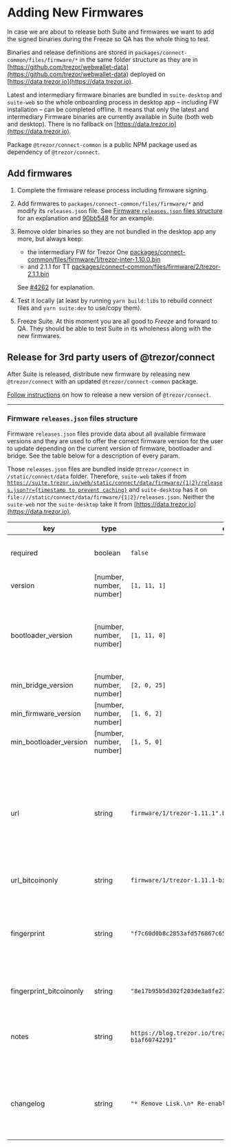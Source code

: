 # Adding New Firmwares

In case we are about to release both Suite and firmwares we want to add the signed binaries during the Freeze so QA has the whole thing to test.

Binaries and release definitions are stored in `packages/connect-common/files/firmware/*` in the same folder structure as they are in [https://github.com/trezor/webwallet-data](https://github.com/trezor/webwallet-data) deployed on [https://data.trezor.io](https://data.trezor.io).

Latest and intermediary firmware binaries are bundled in `suite-desktop` and `suite-web` so the whole onboarding process in desktop app – including FW installation – can be completed offline. It means that only the latest and intermediary Firmware binaries are currently available in Suite (both web and desktop). There is no fallback on [https://data.trezor.io](https://data.trezor.io).

Package `@trezor/connect-common` is a public NPM package used as dependency of `@trezor/connect`.

## Add firmwares

1. Complete the firmware release process including firmware signing.

1. Add firmwares to `packages/connect-common/files/firmware/*` and modify its `releases.json` file. See [Firmware `releases.json` files structure](#firmware-releasesjson-files-structure) for an explanation and [90bb548](https://github.com/trezor/trezor-suite/commit/90bb548aec06c9b4816c9a87b2ffa5fcade99f29) for an example.

1. Remove older binaries so they are not bundled in the desktop app any more, but always keep:

    - the intermediary FW for Trezor One [packages/connect-common/files/firmware/1/trezor-inter-1.10.0.bin](https://github.com/trezor/trezor-suite/blob/develop/packages/connect-common/files/firmware/1/trezor-inter-1.10.0.bin)
    - and 2.1.1 for TT [packages/connect-common/files/firmware/2/trezor-2.1.1.bin](https://github.com/trezor/trezor-suite/blob/develop/packages/connect-common/files/firmware/2/trezor-2.1.1.bin)

    See [#4262](https://github.com/trezor/trezor-suite/issues/4262) for explanation.

1. Test it locally (at least by running `yarn build:libs` to rebuild connect files and `yarn suite:dev` to use/copy them).

1. Freeze Suite. At this moment you are all good to _Freeze_ and forward to QA. They should be able to test Suite in its wholeness along with the new firmwares.

## Release for 3rd party users of @trezor/connect

After Suite is released, distribute new firmware by releasing new `@trezor/connect` with an updated `@trezor/connect-common` package.

[Follow instructions](../packages/connect/deployment.md) on how to release a new version of `@trezor/connect`.

---

### Firmware `releases.json` files structure

Firmware `releases.json` files provide data about all available firmware versions and they are used to offer the correct firmware version for the user to update depending on the current version of firmware, bootloader and bridge. See the table below for a description of every param.

Those `releases.json` files are bundled inside `@trezor/connect` in `/static/connect/data` folder. Therefore, `suite-web` takes if from [`https://suite.trezor.io/web/static/connect/data/firmware/{1|2}/releases.json?r={timestamp to prevent caching}`](https://suite.trezor.io/web/static/connect/data/firmware/1/releases.json?r=1654786865680) and `suite-desktop` has it on `file:///static/connect/data/firmware/{1|2}/releases.json`. Neither the `suite-web` nor the `suite-desktop` take it from [https://data.trezor.io](https://data.trezor.io).

| key                     | type                     | example value                                                                     | description                                                                                                                                                                                                                                         |
| ----------------------- | ------------------------ | --------------------------------------------------------------------------------- | --------------------------------------------------------------------------------------------------------------------------------------------------------------------------------------------------------------------------------------------------- |
| required                | boolean                  | `false`                                                                           | If `true`, user will be forced to update older FW in order to continue using Suite.                                                                                                                                                                 |
| version                 | [number, number, number] | `[1, 11, 1]`                                                                      | Firmware version. Has to be unique.                                                                                                                                                                                                                 |
| bootloader_version      | [number, number, number] | `[1, 11, 0]`                                                                      | Bootloader version. If you are adding new firmwares, ask & verify if there is new BL included (by running it on the device and checking the version shown)                                                                                          |
| min_bridge_version      | [number, number, number] | `[2, 0, 25]`                                                                      | Minimal supported bridge version. See [getInfo](https://github.com/trezor/trezor-suite/blob/develop/packages/connect/src/data/firmwareInfo.ts/#L107) for the usage.                                                                                 |
| min_firmware_version    | [number, number, number] | `[1, 6, 2]`                                                                       | Minimal supported FW version. See [getInfo](https://github.com/trezor/trezor-suite/blob/develop/packages/connect/src/data/firmwareInfo.ts/#L107) for the usage.                                                                                     |
| min_bootloader_version  | [number, number, number] | `[1, 5, 0]`                                                                       | Minimal supported FW version. See [getInfo](https://github.com/trezor/trezor-suite/blob/develop/packages/connect/src/data/firmwareInfo.ts/#L107) for the usage.                                                                                     |
| url                     | string                   | `firmware/1/trezor-1.11.1".bin"`                                                  | Where to find the binary. Depends on the filename. While adding new FW, keep the structure, just update the version number. `suite-web` downloads binaries from [https://data.trezor.io](https://data.trezor.io), `suite-desktop` has them bundled. |
| url_bitcoinonly         | string                   | `firmware/1/trezor-1.11.1-bitcoinonly.bin"`                                       | Same as `url`, just for Bitcoin only FW.                                                                                                                                                                                                            |
| fingerprint             | string                   | `"f7c60d0b8c2853afd576867c6562aba5ea52bdc2ce34d0dbb8751f52867c3665"`              | Fingerprint of FW binary. Run `trezorctl firmware-update -f {path-to-the-bin}` to retrieve it (you don't have to confirm the update on device unless you want to). Look for `Firmware fingerprint:` row.                                            |
| fingerprint_bitcoinonly | string                   | `"8e17b95b5d302f203de3a8fe27959efd25e3d5140ac9b5e60412f1b3f624995d"`              | Same as `fingerprint`, just for Bitcoin only FW.                                                                                                                                                                                                    |
| notes                   | string                   | `https://blog.trezor.io/trezor-suite-and-firmware-updates-may-2022-b1af60742291"` | Link to blog with info about the changes in this FW version. You could find it on [internal Notion page for the release](https://www.notion.so/satoshilabs/Release-process-499d6feadc74426fb7b0bffb7effd444) even before it's published.            |
| changelog               | string                   | `"* Remove Lisk.\n* Re-enabled Firo support."`                                    | Short description of main changes, displayed to the user on FW update page. Split lines by `*` sign. You can find it on [internal Notion page for the release](https://www.notion.so/satoshilabs/Release-process-499d6feadc74426fb7b0bffb7effd444). |
